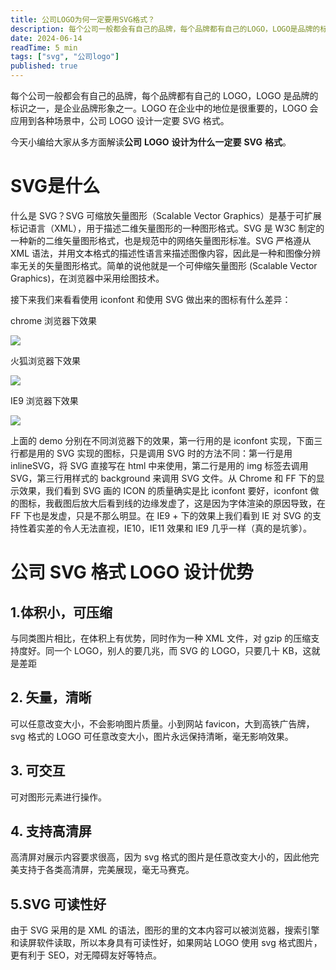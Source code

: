 ```yaml
---
title: 公司LOGO为何一定要用SVG格式？ 
description: 每个公司一般都会有自己的品牌，每个品牌都有自己的LOGO，LOGO是品牌的标识之一，是企业品牌形象之一。LOGO在企业中的地位是很重要的，LOGO会应用到各种场景中，公司LOGO设计一定要SVG格式。
date: 2024-06-14
readTime: 5 min
tags: ["svg", "公司logo"]
published: true
---
```


每个公司一般都会有自己的品牌，每个品牌都有自己的 LOGO，LOGO 是品牌的标识之一，是企业品牌形象之一。LOGO 在企业中的地位是很重要的，LOGO 会应用到各种场景中，公司 LOGO 设计一定要 SVG 格式。

今天小编给大家从多方面解读**公司** **LOGO** **设计为什么一定要** **SVG** **格式**。

# SVG是什么

什么是 SVG？SVG 可缩放矢量图形（Scalable Vector Graphics）是基于可扩展标记语言（XML），用于描述二维矢量图形的一种图形格式。SVG 是 W3C 制定的一种新的二维矢量图形格式，也是规范中的网络矢量图形标准。SVG 严格遵从 XML 语法，并用文本格式的描述性语言来描述图像内容，因此是一种和图像分辨率无关的矢量图形格式。简单的说他就是一个可伸缩矢量图形 (Scalable Vector Graphics)，在浏览器中采用绘图技术。

接下来我们来看看使用 iconfont 和使用 SVG 做出来的图标有什么差异：

chrome 浏览器下效果

![](http://img.mp.sohu.com/upload/20170614/5113a4855ce04ea7b2fdd950821c3e28_th.jpg)

火狐浏览器下效果

![](http://img.mp.sohu.com/upload/20170614/e36819fa3c454c01a715452ce08faf91_th.jpg)

IE9 浏览器下效果

![](http://img.mp.sohu.com/upload/20170614/63b8e992883b440797e1d5453097e925_th.jpg)

上面的 demo 分别在不同浏览器下的效果，第一行用的是 iconfont 实现，下面三行都是用的 SVG 实现的图标，只是调用 SVG 时的方法不同：第一行是用 inlineSVG，将 SVG 直接写在 html 中来使用，第二行是用的 img 标签去调用 SVG，第三行用样式的 background 来调用 SVG 文件。从 Chrome 和 FF 下的显示效果，我们看到 SVG 画的 ICON 的质量确实是比 iconfont 要好，iconfont 做的图标，我截图后放大后看到线的边缘发虚了，这是因为字体渲染的原因导致，在 FF 下也是发虚，只是不那么明显。在 IE9 + 下的效果上我们看到 IE 对 SVG 的支持性着实差的令人无法直视，IE10，IE11 效果和 IE9 几乎一样（真的是坑爹）。

# 公司 SVG 格式 LOGO 设计优势

## 1.体积小，可压缩

与同类图片相比，在体积上有优势，同时作为一种 XML 文件，对 gzip 的压缩支持度好。同一个 LOGO，别人的要几兆，而 SVG 的 LOGO，只要几十 KB，这就是差距

## 2. 矢量，清晰

可以任意改变大小，不会影响图片质量。小到网站 favicon，大到高铁广告牌，svg 格式的 LOGO 可任意改变大小，图片永远保持清晰，毫无影响效果。

## 3. 可交互

可对图形元素进行操作。

## 4. 支持高清屏

高清屏对展示内容要求很高，因为 svg 格式的图片是任意改变大小的，因此他完美支持于各类高清屏，完美展现，毫无马赛克。

## 5.SVG 可读性好

由于 SVG 采用的是 XML 的语法，图形的里的文本内容可以被浏览器，搜索引擎和读屏软件读取，所以本身具有可读性好，如果网站 LOGO 使用 svg 格式图片，更有利于 SEO，对无障碍友好等特点。
